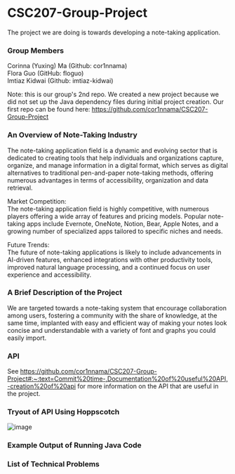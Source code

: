 # CSC207-Group-Project
The project we are doing is towards developing a note-taking application.

### Group Members
Corinna (Yuxing) Ma (Github: cor1nnama) \
Flora Guo (GitHub: floguo)\
Imtiaz Kidwai (Github: imtiaz-kidwai)

Note: this is our group's 2nd repo. We created a new project because we did not set up the Java dependency files during initial project creation.
Our first repo can be found here: https://github.com/cor1nnama/CSC207-Group-Project

### An Overview of Note-Taking Industry

The note-taking application field is a dynamic and evolving sector that is dedicated to creating tools that help
individuals and organizations capture, organize, and manage information in a digital format, which serves as digital 
alternatives to traditional pen-and-paper note-taking methods, offering numerous 
advantages in terms of accessibility, organization and data retrieval.

Market Competition:\
The note-taking application field is highly competitive, with numerous players offering a wide array of features and 
pricing models. Popular note-taking apps include Evernote, OneNote, Notion, Bear, Apple Notes, and a growing number of 
specialized apps tailored to specific niches and needs.

Future Trends:\
The future of note-taking applications is likely to include advancements in AI-driven features, enhanced integrations 
with other productivity tools, improved natural language processing, and a continued focus on user experience and 
accessibility.

### A Brief Description of the Project
We are targeted towards a note-taking system that encourage collaboration among users, fostering a community with the
share of knowledge, at the same time, implanted with easy and efficient way of making your notes look concise and 
understandable with a variety of font and graphs you could easily import.

### API
See https://github.com/cor1nnama/CSC207-Group-Project#:~:text=Commit%20time-,Documentation%20of%20useful%20API,-creation%20of%20api
for more information on the API that are useful in the project.

### Tryout of API Using Hoppscotch
![image](https://github.com/floguo/CSC207-Week3-API/assets/144290310/6635df25-3670-4920-9f86-e20e39f50315)


### Example Output of Running Java Code


### List of Technical Problems
